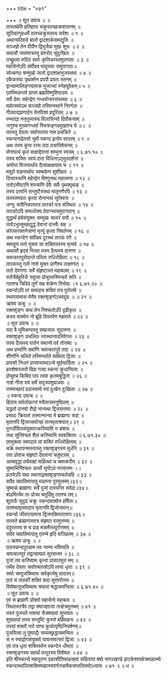 +++
title = "०७१"

+++
॥ सूत उवाच ॥ ॥  
तास्तथेति प्रतिज्ञाय चक्रुस्तच्छक्रशासनम् ॥  
सूतिकागृहधर्मे यत्तच्चक्रुस्तस्य सर्वशः ॥ १ ॥  
अथान्यदिवसे बालो द्वादशार्कसमद्युतिः ॥  
सञ्जज्ञे तेन वीर्येण द्विभुजैक मुखः शुभः ॥ २ ॥  
यथासौ जातमात्रस्तु प्ररुरोद सुदुःखितः ॥  
तच्छ्रुत्वा रुदितं सर्वाः कृत्तिकास्तमुपागताः ॥ ३ ॥  
महासेनोऽपि संवीक्ष्य मातॄस्ताः समुपागताः॥  
सोत्कण्ठः षण्मुखो जातो द्वादशाक्षभुजस्तथा ॥ ४ ॥  
एकैकस्याः पृथक्तेन प्रपपौ प्रयतः स्तनम् ॥  
द्वाभ्यामालिङ्गयामास भुजाभ्यां स्नेहपूर्वकम्॥ ५ ॥  
एतस्मिन्नन्तरे प्राप्ता ब्रह्मविष्णुशिवादयः ॥  
सर्वे देवाः सहेन्द्रेण गन्धर्वाप्सरसस्तथा ॥ ६ ॥  
महोत्सवोऽथ सञ्जज्ञे तस्मिन्स्थाने निरर्गलः ॥  
गीतवाद्यप्रणादेन येनविश्वं प्रपूरितम् ॥ ७ ॥  
रम्भाद्या ननृतुस्तस्य विलासिन्यो दिवौकसाम् ॥  
जगुश्च मुख्यगन्धर्वा श्चित्राङ्गदमुखाश्च ये ॥ ८ ॥  
ततस्तु देवताः सर्वास्तस्य नाम प्रचक्रिरे ॥  
स्कन्दनाद्रेतसो भूमौ स्कन्द इत्येव सादरम् ॥ ९ ॥  
अथ तस्य कुमा रस्य तदा तत्राभिषेचनम् ॥  
सेनापत्यं कृतं साक्षाद्देवानां शम्भुना स्वयम् ॥ ६.७१.१० ॥  
तस्य शक्तिः स्वयं दत्ता विधिनाऽद्भुतदर्शना ॥  
अमोघा विजयार्थाय दैत्यपक्षक्षयाय च ॥ ११ ॥  
मयूरो वाहनार्थाय त्र्यम्बकेण सुशीघ्रतः ॥  
दिव्यास्त्राणि महेन्द्रेण विष्णुनाथ महात्मना ॥ १२ ॥  
ततोऽभीष्टानि शस्त्राणि देवैः सर्वैः पृथक्पृथक् ॥  
तस्य दत्तानि सन्तुष्टैस्तथा मातृगणैरपि ॥ १३ ॥  
ततस्तमग्रतः कृत्वा सेनानाथं सुरेश्वराः ॥  
जग्मुः ससैनिकास्तत्र तारको यत्र संस्थितः ॥ १४ ॥  
तारकोऽपि समालोक्य देवान्स्वयमुपागतान् ॥  
युद्धार्थं हर्षसंयुक्तः सम्मुखः सत्वरं ययौ ॥ १५ ॥  
ततोऽभूत्सुमहद्युद्धं देवानां दानवैः सह ॥  
कोपसंरक्तनेत्राणां मृत्युं कृत्वा निवर्तनम् ॥ १६ ॥  
अथ स्कन्देन संवीक्ष्य दूरस्थं तारकं रणे ॥  
समाहूय ततो मुक्ता सा शक्तिस्तस्य मृत्यवे ॥ १७ ॥  
अथासौ हृदयं भित्त्वा तस्य दैत्यस्य दारुणा ॥  
चमत्कारपुरोपान्ते पतिता रुधिरोक्षिता ॥ १८ ॥  
तारकस्तु गतो नाशं मुक्तः प्राणैश्च तत्क्षणात् ॥  
ततो देवगणाः सर्वे संहृष्टास्तं महाबलम् ॥ १९ ॥  
स्तोत्रैर्बहुविधैः स्तुत्वा प्रोचुस्तस्मिन्हते सति ॥  
गताश्च त्रिदिवं तूर्णं सह शक्रेण निर्भयाः ।१ ६.७१.२० ॥  
स्कन्दोऽपि तां समादाय शक्तिं तत्र पुरोत्तमे ॥  
स्थापयामास येनैव रक्तशृङ्गोऽभवद्दृढः ॥ ॥ २१ ॥  
ऋषय ऊचुः ॥ ॥  
रक्तशृङ्गः कथं तेन निश्चलोऽपि दृढीकृतः ॥  
कस्य वाक्येन नो ब्रूहि विस्तरेण महामते ॥ २२ ॥  
॥ सूत उवाच ॥ ॥  
यदा वै भूमिकम्पस्तु सम्प्रजातः सुदारुणः ॥  
रक्तशृङ्गः प्रचलितः स्वस्थानादतिवेगतः ॥ २३ ॥  
तस्य दैत्यस्य पातेन यथान्ये पर्व तोत्तमाः ॥  
अथ हर्म्याणि सर्वाणि चमत्कारपुरे तदा ॥ २४ ॥  
शीर्णानि चलिते तस्मिन्पर्वते व्यथिता द्विजाः ॥  
प्रायशो निधनं प्राप्तास्तथाऽन्ये मूर्छयार्दिताः ॥ २५ ॥  
हतशेषास्ततो विप्रा गत्वा स्कन्दं क्रुधान्विताः ॥  
प्रोचुश्च किमिदं पाप त्वया कृतमबुद्धिना ॥ २६ ॥  
नाशं नीता वयं सर्वे सपुत्रपशुबाधवाः ॥  
तस्माच्छापं प्रदास्यामो वयं दुःखेन दुःखिताः ॥ २७ ॥  
॥ स्कन्द उवाच ॥ ॥  
हिताय सर्वलोकानां मयैतत्समनुष्ठितम् ॥  
यद्धतो दानवो रौद्रो नान्यथा द्विजसत्तमाः ॥ २८ ॥  
प्रसादः क्रियतां तस्मान्मान्या मे ब्राह्मणाः सदा ॥  
मृतानपि द्विजान्सर्वानहं तानमृताश्रयात्॥ २९ ॥  
पुनर्जीवितसंयुक्तान्करिष्यामि न संशयः ॥  
तथा सुनिश्चलं शैलं करिष्यामि स्वशक्तितः ॥ ६.७१.३० ॥  
एवमुक्त्वा समादाय तां शक्तिं रुधिरोक्षिताम् ॥  
चक्रे स्थापनमस्यास्तु रक्तशृङ्गस्य मूर्धनि ॥ ३१ ॥  
ततः प्रोवाच संहृष्टो देवतानां चतुष्टयम् ॥  
आम्बवृद्धां तथैवाम्रां माहित्थां च चमत्करीम् ॥ ३२ ॥  
युष्माभिर्निश्चलः कार्यो भूयोऽयं नगसत्तमः ।।  
प्रलयेऽपि यथा स्थानाद्रक्तशृङ्गश्चलेन्नहि ॥ ३३ ॥  
सदैव ख्यातिमायातु मन्नाम्ना पुरमुत्तमम्॥३२॥  
युष्माकं ब्राह्मणाः सर्वे पूजां दास्यन्ति सर्वदा॥३४॥  
बाढमित्येव ताः प्रोच्य चतुर्दिक्षु ततश्च तम्॥  
शूलाग्रैः सुदृढं चक्रुः स्कन्दवाक्येन हर्षिताः॥  
ततश्चामृतमादाय मृतानपि द्विजोत्तमान्॥  
स्कन्दो जीवापयामास द्विजभक्तिपरायणः॥३६॥  
ततस्ते ब्राह्मणास्तत्र संहृष्टा वरमुत्तमम् ॥  
ददुस्तस्य स च प्राह मन्नामैतत्पुरोत्तमम् ॥  
सदैव ख्यातिमायातु एतन्मे हृदि वाञ्छितम् ॥ ३७ ॥  
॥ ऋषय ऊचुः ॥ ॥  
एतत्स्कन्दपुरन्नाम तव नाम्ना भविष्यति ॥  
चमत्कारपुरं तद्वत्साम्प्रतं सुरसत्तम ॥ ३८ ॥  
पूजां तव करिष्यामः कृत्वा प्रासादमुत्त मम् ॥  
तथैव देवताः सर्वाश्चतस्रोऽपि त्वया धृताः ॥ ३९ ॥  
सर्वाः सम्पूजयिष्यामः सर्वकृत्येषु सादरम्॥  
एतां चं तावकीं शक्तिं सदा सुरवरोत्तम ॥  
विशेषात्पूजयिष्यामः षष्ठ्यां श्रद्धासमन्विताः ॥ ६.७१.४० ॥  
॥ सूत उवाच ॥ ॥  
एवं स ब्राह्मणैः प्रोक्तो महासेनो महाबलः ॥  
स्थितस्तत्रैव तद्वा क्याज्ज्ञात्वा तत्क्षेत्रमुत्तमम् ॥ ४१ ॥  
यस्तं पूजयते भक्त्या चैत्रषष्ठ्यां सुभावतः ॥  
शुक्लायां तस्य सन्तुष्टिं कुरुते बर्हिवाहनः ॥ ४२ ॥  
तस्यां शक्तौ नरो यश्च कुर्यात्पृष्ठिनिघर्षणम्॥  
पूजयित्वा तु पुष्पाद्यैः सम्यक्छ्रद्धासमन्वितः ॥  
स न स्याद्रोगसंयुक्तो यावत्संवत्सरं द्विजाः ॥ ४३ ॥  
एवं तत्र धृता शक्तिस्तेन स्कन्देन धीमता ॥  
रक्तशृङ्गस्य रक्षार्थं तत्पुरस्य विशेषतः ॥ ४४ ॥  
इति श्रीस्कान्दे महापुराण एकाशीतिसाहस्र्यां संहितायां षष्ठे नागरखण्डे हाटकेश्वरक्षेत्रमाहात्म्ये स्कन्दस्थापितशक्तिमाहात्म्यवर्णनन्नामैकसप्ततितमोऽध्यायः ॥ ७१ ॥ ॥ ध ॥